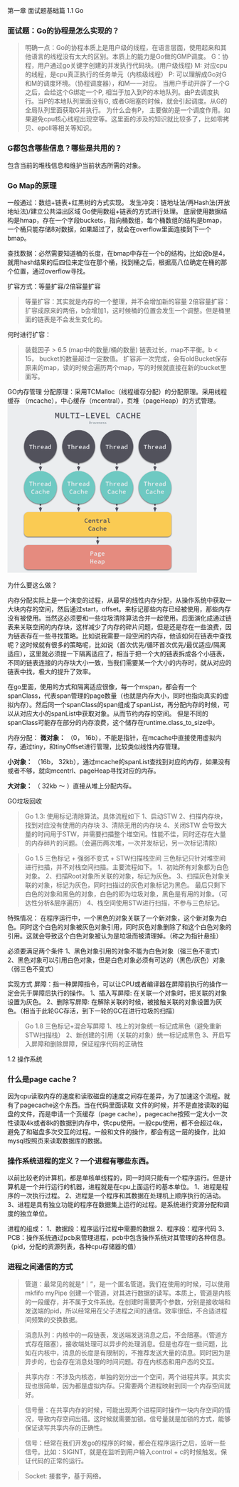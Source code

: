 第一章 面试题基础篇
1.1 Go
### 面试题：Go的协程是怎么实现的？
> 明确一点：Go的协程本质上是用户级的线程，在语言层面，使用起来和其他语言的线程没有太大的区别。本质上的能力是Go做的GMP调度。
> G：协程，用户通过go关键字创建的并发执行代码块。(用户级线程)
> M:  对应cpu的线程，是cpu真正执行的任务单元（内核级线程）
> P:  可以理解成Go对G和M的调度环境。（协程调度器），和M一一对应。
当用户手动开辟了一个G之后，会给这个G绑定一个P, 相当于加入到P的本地队列。由P去调度执行。当P的本地队列里面没有G, 或者G阻塞的时候，就会引起调度。从G的全局队列里面获取G并执行。
为什么会有P， 主要做的是一个调度作用。如果避免cpu核心线程出现空等。这里面的涉及的知识就比较多了，比如零拷贝、epoll等相关等知识。

### G都包含哪些信息？哪些是共用的？
包含当前的堆栈信息和维护当前状态所需的对象。

### Go Map的原理
一般通过：数组+链表+红黑树的方式实现。
发生冲突：链地址法/再Hash法(开放地址法)/建立公共溢出区域
Go使用数组+链表的方式进行处理。
底层使用数据结构是hmap，存在一个字段buckets，指向桶数组，每个桶数组的结构是bmap，一个桶只能存储8对数据，如果超过了，就会在overflow里面连接到下一个bmap。

查找数据：必然需要知道桶的长度，在bmap中存在一个b的结构，比如说b是4，就用hash结果的后四位来定位在那个桶，找到桶之后，根据高八位确定在桶的那个位置，通过overflow寻找。

扩容方式：等量扩容/2倍容量扩容
>  等量扩容：其实就是内存的一个整理，并不会增加新的容量
>  2倍容量扩容：扩容成原来的两倍，b会增加1，这时候桶的位置会发生一个调整。但是桶里面的链表是不会发生变化的。

何时进行扩容：
> 装载因子 > 6.5 (map中的数量/桶的数量)
> 链表过长，map不平衡。b < 15， bucket的数量超过一定数值。
> 扩容非一次完成，会有oldBucket保存原来的map，读的时候会遍历两个map，写的时候就直接在新的bucket里面写。

GO内存管理
分配原理：采用TCMalloc（线程缓存分配）的分配原理。采用线程缓存
（mcache），中心缓存（mcentral），页堆（pageHeap）的方式管理。
![](backend_md_file/image.png?v=1&type=image)

为什么要这么做？

内存分配实际上是一个演变的过程，从最早的线性内存分配，从操作系统中获取一大块内存的空间，然后通过start，offset。来标记那些内存已经被使用，那些内存没有被使用。当然这必须要和一些垃圾清除算法合并一起使用。后面演化成通过链表来关联空闲的内存块，这样减少了内存的碎片问题，但是还是存在一些浪费，因为链表存在一些寻找策略。比如说我需要一段空闲的内存，他该如何在链表中查找呢？这时候就有很多的策略呢，比如说（首次优先/循环首次优先/最优适应/隔离适应），这里就必须提一下隔离适应了，相当于把一个大的链表拆成各个小链表，不同的链表连接的内存块大小一致，当我们需要某一个大小的内存时，就从对应的链表中找，极大的提升了效率。

在go里面，使用的方式和隔离适应很像，每一个mspan，都会有一个spanClass，代表span管理的page数量（也就是内存大小，同时也指向真实的虚拟内存）。然后同一个spanClass的span组成了spanList，再分配内存的时候，可以从对应大小的spanList中获取对象。从而节约内存的空间。
但是不同的spanClass可能存在部分的内存浪费，这个储存在runtime.class_to_size中。

内存分配：
**微对象：** （0， 16b），不能是指针，在mcache中直接使用虚拟内存，通过tiny，和tinyOffset进行管理，比较类似线性内存管理。

**小对象：** （16b， 32kb），通过mcache的spanList查找到对应的内存，如果没有或者不够，就向mcentrl、pageHeap寻找对应的内存。

**大对象：** （ 32kb ～ ）直接从堆上分配内存。

GO垃圾回收
> Go 1.3: 使用标记清除算法。具体流程如下
1、启动STW
2、扫描内存块，找到对应没有使用的内存块
3、清除无用的内存块
4、关闭STW
会导致大量的时间用于STW，并需要扫描整个堆空间。性能不佳，同时还存在大量的内存碎片的问题。（会遍历两次堆，一次并发标记，另一次标记清除）

> Go 1.5 三色标记 + 强弱不变式 + STW扫描栈空间
三色标记只针对堆空间进行扫描，并不对栈空间扫描。主要流程如下。
1、初始所有对象都为白色对象。
2、扫描Root对象所关联的对象，标记为灰色。
3、扫描灰色对象关联的对象，标记为灰色，同时扫描过的灰色对象标记为黑色。
最后只剩下白色的对象和黑色的对象，白色的即为垃圾对象，黑色是有用的对象。（可达性分析&层序遍历）
4、栈空间使用STW进行扫描，不参与三色标记。

特殊情况：
在程序运行中，一个黑色的对象关联了一个新对象，这个新对象为白色。同时这个白色的对象被灰色对象引用，同时灰色对象删除了和这个白色对象的引用。这就会导致这个白色对象被认为是垃圾而被清理掉。（称之为指针悬挂）

必须要满足两个条件
1、黑色对象引用的对象不能为白色对象（强三色不变式）
2、黑色对象可以引用白色对象，但是白色对象必须有可达的（黑色/灰色）对象（弱三色不变式）

实现方式
屏障：指一种屏障指令，可以让CPU或者编译器在屏障前执行的操作一定会先于屏障后执行的操作。
1、插入写屏障: 在关联一个对象时，把关联的对象设置为灰色。
2、删除写屏障: 在解除关联的时候，被接触关联的对象设置为灰色。（相当于此轮GC存活，到下一轮的GC在进行垃圾的扫描）

> Go 1.8 三色标记+混合写屏障
1、栈上的对象统一标记成黑色（避免重新STW扫描栈）
2、新创建的引用（关联的对象）统一标记成黑色
3、开启写入屏障和删除屏障，保证程序代码的正确性


























1.2 操作系统
### 什么是page cache？
因为cpu读取内存的速度和读取磁盘的速度之间存在差异，为了加速这个流程。就有了pagecache这个东西。当在代码里面读取 文件的时候，并不是直接读取的磁盘的文件，而是申请一个页缓存（page cache），pagecache按照一定大小一次性读取4k或者8k的数据到内存中，供cpu使用。一般cpu使用，都不会超过4k，避免了和磁盘多次交互的过程。一般和文件的操作，都会有这一层的操作，比如mysql按照页来读取数据库的数据。

### 操作系统进程的定义？一个进程有哪些东西。
以前比较老的计算机，都是单核单线程的，同一时间只能有一个程序运行。但是计算机是一个并行运行的机器，进程就是在cpu上面运行的基本单位。
1、进程是程序的一次执行过程。
2、进程是一个程序和其数据在处理机上顺序执行的活动。
3、进程是具有独立功能的程序在数据集上运行的过程。是系统进行资源分配和调度的独立单位。

进程的组成：
1、数据段：程序运行过程中需要的数据
2、程序段：程序代码
3、PCB：操作系统通过pcb来管理进程，pcb中包含操作系统对其管理的各种信息。（pid，分配的资源列表，各种cpu存储器的值）

### 进程之间通信的方式
> 管道：最常见的就是“｜”，是一个匿名管道。我们在使用的时候，可以使用mkfifo myPipe 创建一个管道，对其进行数据的读写。本质上，管道是内核的一段缓存，并不属于文件系统。在创建时需要两个参数，分别是接收端和发送端的pid，所以经常用在父子进程之间的通信。效率很低，不合适进程间频繁的交换数据。

> 消息队列：内核中的一段链表，发送端发送消息之后，不会阻塞。（管道方式存在阻塞），接收端处理可以异步的处理消息。但是也存在一些问题，比如在内核中，消息的长度是有限制的，不推荐发送大量的消息。同时因为是异步的，也会存在消息处理的时间问题。存在内核态和用户态的交互。

> 共享内存：不涉及内核态，单独的划分出一个空间，两个进程共享。其实实现也很简单，因为都是虚拟内存。只需要两个进程映射到同一个内存空间就好。

> 信号量：在共享内存的时候，可能出现两个进程同时操作一块内存空间的情况，导致内存空间出错。这时候就需要加锁。信号量就是加锁的方式，能够保证读写共享内存的正确性。

> 信号：经常在我们开发go的程序的时候，都会在程序运行之后，监听一些信号。比如：SIGINT，就是在监听到用户输入control + c的时候触发。保证代码的正常的运行。

> Socket: 接套字，基于网络。
